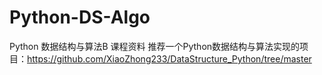 # Python-DS-Algo
Python 数据结构与算法B 课程资料
推荐一个Python数据结构与算法实现的项目：https://github.com/XiaoZhong233/DataStructure_Python/tree/master

